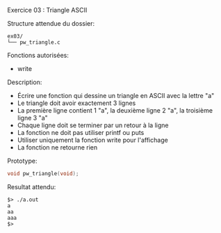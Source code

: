Exercice 03 : Triangle ASCII

Structure attendue du dossier:

```
ex03/
└── pw_triangle.c
```

Fonctions autorisées:

- write

Description:

- Écrire une fonction qui dessine un triangle en ASCII avec la lettre "a"
- Le triangle doit avoir exactement 3 lignes
- La première ligne contient 1 "a", la deuxième ligne 2 "a", la troisième ligne 3 "a"
- Chaque ligne doit se terminer par un retour à la ligne
- La fonction ne doit pas utiliser printf ou puts
- Utiliser uniquement la fonction write pour l'affichage
- La fonction ne retourne rien

Prototype:

```c
void pw_triangle(void);
```

Resultat attendu:

```
$> ./a.out
a
aa
aaa
$>
```
